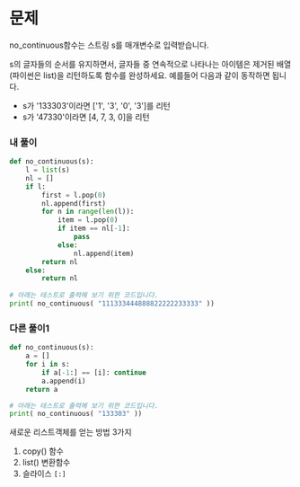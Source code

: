 # 문제
no_continuous함수는 스트링 s를 매개변수로 입력받습니다.

s의 글자들의 순서를 유지하면서, 글자들 중 연속적으로 나타나는 아이템은 제거된 배열(파이썬은 list)을 리턴하도록 함수를 완성하세요.
예를들어 다음과 같이 동작하면 됩니다.

* s가 '133303'이라면 ['1', '3', '0', '3']를 리턴
* s가 '47330'이라면 [4, 7, 3, 0]을 리턴

### 내 풀이

```python
def no_continuous(s):
    l = list(s)
    nl = []
    if l:
        first = l.pop(0)
        nl.append(first)
        for n in range(len(l)):
            item = l.pop(0)
            if item == nl[-1]:
                pass
            else:
                nl.append(item)
        return nl
    else:
        return nl
        
# 아래는 테스트로 출력해 보기 위한 코드입니다.
print( no_continuous( "111333444888822222233333" ))
```

### 다른 풀이1
```python
def no_continuous(s):
    a = []
    for i in s:
        if a[-1:] == [i]: continue
        a.append(i)
    return a

# 아래는 테스트로 출력해 보기 위한 코드입니다.
print( no_continuous( "133303" ))
```

새로운 리스트객체를 얻는 방법 3가지
1. copy() 함수
2. list() 변환함수
3. 슬라이스 `[:]`